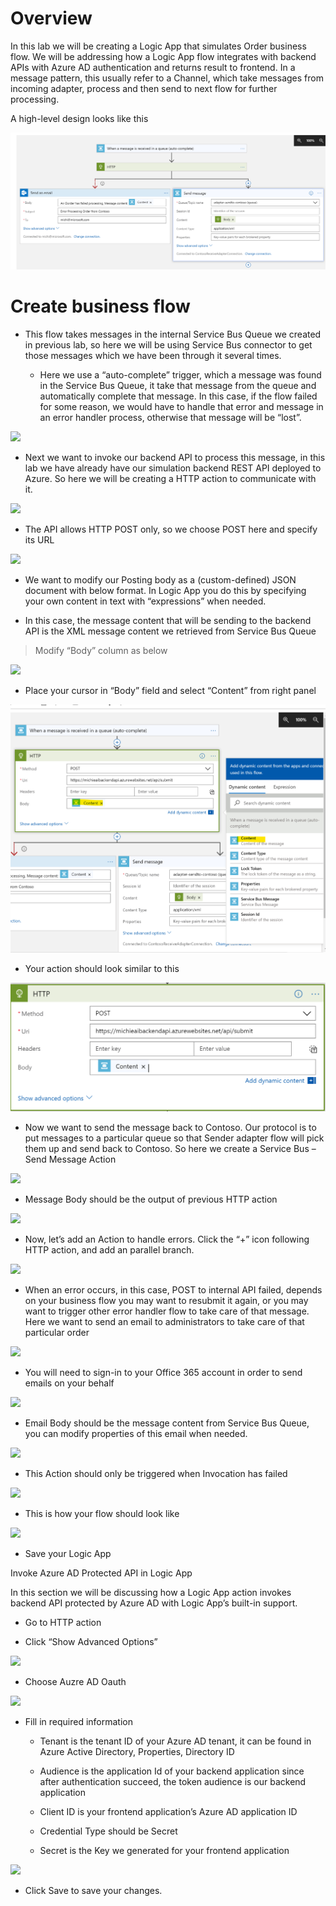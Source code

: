 Overview
========

In this lab we will be creating a Logic App that simulates Order business flow.
We will be addressing how a Logic App flow integrates with backend APIs with
Azure AD authentication and returns result to frontend. In a message pattern,
this usually refer to a Channel, which take messages from incoming adapter,
process and then send to next flow for further processing.

A high-level design looks like this

![](media/3ccba73864c88b40c09832c0ee858f2d.png)

Create business flow
====================

-   This flow takes messages in the internal Service Bus Queue we created in
    previous lab, so here we will be using Service Bus connector to get those
    messages which we have been through it several times.

    -   Here we use a “auto-complete” trigger, which a message was found in the
        Service Bus Queue, it take that message from the queue and automatically
        complete that message. In this case, if the flow failed for some reason,
        we would have to handle that error and message in an error handler
        process, otherwise that message will be “lost”.

![](media/90aacd829d24cdc6b27fb24cd74cb542.png)

-   Next we want to invoke our backend API to process this message, in this lab
    we have already have our simulation backend REST API deployed to Azure. So
    here we will be creating a HTTP action to communicate with it.

![](media/faeb8640af9e2e288562310759d81183.png)

-   The API allows HTTP POST only, so we choose POST here and specify its URL

![](media/2e453eaa93f2410a0a45eff0b583b1f1.png)

-   We want to modify our Posting body as a (custom-defined) JSON document with
    below format. In Logic App you do this by specifying your own content in
    text with “expressions” when needed.

-   In this case, the message content that will be sending to the backend API is
    the XML message content we retrieved from Service Bus Queue

>   Modify “Body” column as below

![](media/2e453eaa93f2410a0a45eff0b583b1f1.png)

-   Place your cursor in “Body” field and select “Content” from right panel

![](media/749fa6008ce00eefb07e2b45d4bfdc5c.png)

-   Your action should look similar to this

![](media/1d1cc7fe7bd97b270f70c09aed00ce6e.png)

-   Now we want to send the message back to Contoso. Our protocol is to put
    messages to a particular queue so that Sender adapter flow will pick them up
    and send back to Contoso. So here we create a Service Bus – Send Message
    Action

![](media/b9819b5b0a0a5f5cb87b4364d2090644.png)

-   Message Body should be the output of previous HTTP action

![](media/e5742c36ad054701566910487e6e0ab1.png)

-   Now, let’s add an Action to handle errors. Click the “+” icon following HTTP
    action, and add an parallel branch.

![](media/d1da5cc9b4b76d9cead5b2abf527b0f8.png)

-   When an error occurs, in this case, POST to internal API failed, depends on
    your business flow you may want to resubmit it again, or you may want to
    trigger other error handler flow to take care of that message. Here we want
    to send an email to administrators to take care of that particular order

![](media/1d8a3e9c705b7dd872dd9fefce8959f3.png)

-   You will need to sign-in to your Office 365 account in order to send emails
    on your behalf

![](media/4d0b267581241c1531d8eec75b33253e.png)

-   Email Body should be the message content from Service Bus Queue, you can
    modify properties of this email when needed.

![](media/0494f94d4132b8312f694ba488b853ff.png)

-   This Action should only be triggered when Invocation has failed

![](media/f7762b6296ebe7906386dedc2fcefd37.png)

-   This is how your flow should look like

![](media/033a39ee8bfb085be45cc0539f17ff84.png)

-   Save your Logic App

Invoke Azure AD Protected API in Logic App

In this section we will be discussing how a Logic App action invokes backend API
protected by Azure AD with Logic App’s built-in support.

-   Go to HTTP action

-   Click “Show Advanced Options”

![](media/5322aa03bb438555e7711d6bdf22665d.png)

-   Choose Auzre AD Oauth

![](media/085cc515c751bad27eae05364d9b169b.png)

-   Fill in required information

    -   Tenant is the tenant ID of your Azure AD tenant, it can be found in
        Azure Active Directory, Properties, Directory ID

    -   Audience is the application Id of your backend application since after
        authentication succeed, the token audience is our backend application

    -   Client ID is your frontend application’s Azure AD application ID

    -   Credential Type should be Secret

    -   Secret is the Key we generated for your frontend application

![](media/5cc51c1d376b87f7cac8066bfb98d244.png)

-   Click Save to save your changes.

